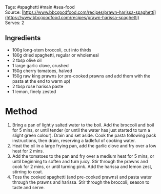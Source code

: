 Tags: #spaghetti #main #sea-food  
Source: [https://www.bbcgoodfood.com/recipes/prawn-harissa-spaghetti](https://www.bbcgoodfood.com/recipes/prawn-harissa-spaghetti)  
Serves: 2

## Ingredients

- 100g long-stem broccoli, cut into thirds
- 180g dried spaghetti, regular or wholemeal
- 2 tbsp olive oil
- 1 large garlic clove, crushed
- 150g cherry tomatoes, halved
- 150g raw king prawns (or pre-cooked prawns and add them with the pasta at the end to warm up)
- 2 tbsp rose harissa paste
- 1 lemon, finely zested

# Method

1. Bring a pan of lightly salted water to the boil. Add the broccoli and boil for 5 mins, or until tender (or until the water has just started to turn a slight green colour). Drain and set aside. Cook the pasta following pack instructions, then drain, reserving a ladleful of cooking water.
2. Heat the oil in a large frying pan, add the garlic clove and fry over a low heat for 2 mins. 
3. Add the tomatoes to the pan and fry over a medium heat for 5 mins, or until beginning to soften and turn juicy. Stir through the prawns and cook for 2 mins, or until turning pink. Add the harissa and lemon zest, stirring to coat.
4. Toss the cooked spaghetti (and pre-cooked prawns) and pasta water through the prawns and harissa. Stir through the broccoli, season to taste and serve.